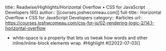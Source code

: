 title:: Readwise/Highlights/Horizontal Overflow • CSS for JavaScript Developers (65)
author:: [[courses.joshwcomeau.com]]
full-title:: Horizontal Overflow • CSS for JavaScript Developers
category:: #articles
url:: https://courses.joshwcomeau.com/css-for-js/02-rendering-logic-2/14.1-horizontal-overflow

- white-space is a property that lets us tweak how words and other inline/inline-block elements wrap. #Highlight #[[2022-07-03]]